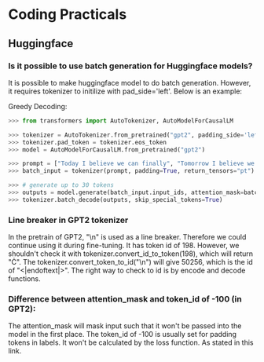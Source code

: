 # Coding Practicals
## Huggingface
### Is it possible to use batch generation for Huggingface models?
It is possible to make huggingface model to do batch generation. However, it requires tokenizer to initilize with pad_side='left'. 
Below is an example:

Greedy Decoding:

```python
>>> from transformers import AutoTokenizer, AutoModelForCausalLM

>>> tokenizer = AutoTokenizer.from_pretrained("gpt2", padding_side='left')
>>> tokenizer.pad_token = tokenizer.eos_token
>>> model = AutoModelForCausalLM.from_pretrained("gpt2")

>>> prompt = ["Today I believe we can finally", "Tomorrow I believe we can finally"] 
>>> batch_input = tokenizer(prompt, padding=True, return_tensors="pt")

>>> # generate up to 30 tokens
>>> outputs = model.generate(batch_input.input_ids, attention_mask=batch_input.attention_mask, max_length=30)
>>> tokenizer.batch_decode(outputs, skip_special_tokens=True)
```

### Line breaker in GPT2 tokenizer
In the pretrain of GPT2, "\n" is used as a line breaker. Therefore we could continue using it during fine-tuning. 
It has token id of 198. However, we shouldn't check it with tokenizer.convert_id_to_token(198), which will return "Ċ". 
The tokenizer.convert_token_to_id("\n") will give 50256, which is the id of "<|endoftext|>".
The right way to check to id is by encode and decode functions.

### Difference between attention_mask and token_id of -100 (in GPT2):
The attention_mask will mask input such that it won't be passed into the model in the first place. 
The token_id of -100 is usually set for padding tokens in labels. It won't be calculated by the loss function. As stated in this link.
